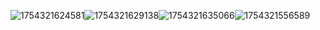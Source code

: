 ![1754321624581](images/BlogImage/1754321624581.png)![1754321629138](images/BlogImage/1754321629138.png)![1754321635066](images/BlogImage/1754321635066.png)![1754321556589](images/BlogImage/1754321556589.png)
